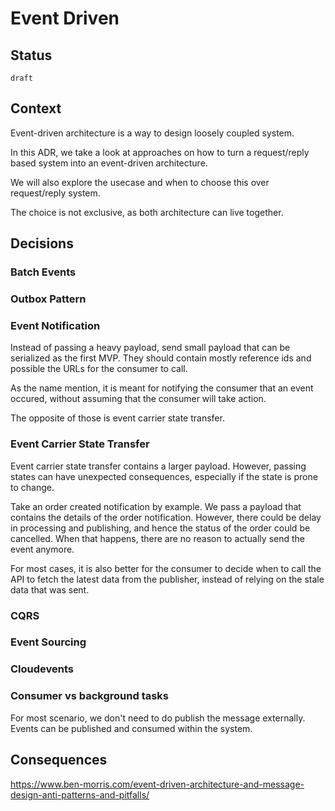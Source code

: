 # Event Driven

## Status 

`draft`

## Context

Event-driven architecture is a way to design loosely coupled system.

In this ADR, we take a look at approaches on how to turn a request/reply based system into an event-driven architecture.

We will also explore the usecase and when to choose this over request/reply system.

The choice is not exclusive, as both architecture can live together.

## Decisions

### Batch Events

### Outbox Pattern

### Event Notification

Instead of passing a heavy payload, send small payload that can be serialized as the first MVP. They should contain mostly reference ids and possible the URLs for the consumer to call.

As the name mention, it is meant for notifying the consumer that an event occured, without assuming that the consumer will take action.

The opposite of those is event carrier state transfer. 

### Event Carrier State Transfer

Event carrier state transfer contains a larger payload. However, passing states can have unexpected consequences, especially if the state is prone to change.

Take an order created notification by example. We pass a payload that contains the details of the order notification. However, there could be delay in processing and publishing, and hence the status of the order could be cancelled. When that happens, there are no reason to actually send the event anymore.

For most cases, it is also better for the consumer to decide when to call the API to fetch the latest data from the publisher, instead of relying on the stale data that was sent.

### CQRS

### Event Sourcing

### Cloudevents



### Consumer vs background tasks

For most scenario, we don't need to do publish the message externally. Events can be published and consumed within the system.


## Consequences

https://www.ben-morris.com/event-driven-architecture-and-message-design-anti-patterns-and-pitfalls/

